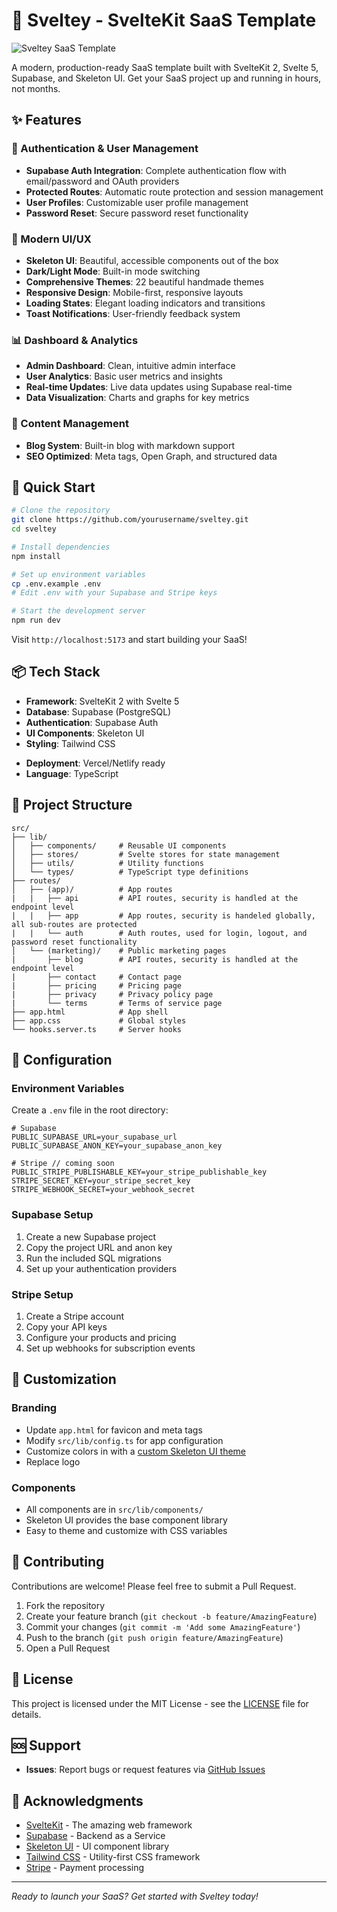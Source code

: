 # 🚀 Sveltey - SvelteKit SaaS Template

![Sveltey SaaS Template](https://github.com/user-attachments/assets/cd687610-c5e2-477a-ac09-dd73622db7b7)

A modern, production-ready SaaS template built with SvelteKit 2, Svelte 5, Supabase, and Skeleton UI. Get your SaaS project up and running in hours, not months.

## ✨ Features

### 🔐 Authentication & User Management
- **Supabase Auth Integration**: Complete authentication flow with email/password and OAuth providers
- **Protected Routes**: Automatic route protection and session management
- **User Profiles**: Customizable user profile management
- **Password Reset**: Secure password reset functionality

### 🎨 Modern UI/UX
- **Skeleton UI**: Beautiful, accessible components out of the box
- **Dark/Light Mode**: Built-in mode switching
- **Comprehensive Themes**: 22 beautiful handmade themes
- **Responsive Design**: Mobile-first, responsive layouts
- **Loading States**: Elegant loading indicators and transitions
- **Toast Notifications**: User-friendly feedback system

### 📊 Dashboard & Analytics
- **Admin Dashboard**: Clean, intuitive admin interface
- **User Analytics**: Basic user metrics and insights
- **Real-time Updates**: Live data updates using Supabase real-time
- **Data Visualization**: Charts and graphs for key metrics

### 📝 Content Management
- **Blog System**: Built-in blog with markdown support
- **SEO Optimized**: Meta tags, Open Graph, and structured data

<!-- ### 💳 Payments & Subscriptions
- **Stripe Integration**: Ready-to-use payment processing
- **Subscription Plans**: Flexible pricing tiers
- **Billing Management**: Customer billing portal
- **Webhook Handling**: Secure webhook processing -->

## 🚀 Quick Start

```bash
# Clone the repository
git clone https://github.com/yourusername/sveltey.git
cd sveltey

# Install dependencies
npm install

# Set up environment variables
cp .env.example .env
# Edit .env with your Supabase and Stripe keys

# Start the development server
npm run dev
```

Visit `http://localhost:5173` and start building your SaaS!

## 📦 Tech Stack

- **Framework**: SvelteKit 2 with Svelte 5
- **Database**: Supabase (PostgreSQL)
- **Authentication**: Supabase Auth
- **UI Components**: Skeleton UI
- **Styling**: Tailwind CSS
<!-- - **Payments**: Stripe -->
- **Deployment**: Vercel/Netlify ready
- **Language**: TypeScript

## 📁 Project Structure

```
src/
├── lib/
│   ├── components/     # Reusable UI components
│   ├── stores/         # Svelte stores for state management
│   ├── utils/          # Utility functions
│   └── types/          # TypeScript type definitions
├── routes/
│   ├── (app)/          # App routes
|   |   ├── api         # API routes, security is handled at the endpoint level
|   |   ├── app         # App routes, security is handeled globally, all sub-routes are protected
|   |   └── auth        # Auth routes, used for login, logout, and password reset functionality
│   └── (marketing)/    # Public marketing pages
|       ├── blog        # API routes, security is handled at the endpoint level
|       ├── contact     # Contact page
|       ├── pricing     # Pricing page
|       ├── privacy     # Privacy policy page
|       └── terms       # Terms of service page
├── app.html            # App shell
├── app.css             # Global styles
└── hooks.server.ts     # Server hooks
```

## 🔧 Configuration

### Environment Variables

Create a `.env` file in the root directory:

```env
# Supabase
PUBLIC_SUPABASE_URL=your_supabase_url
PUBLIC_SUPABASE_ANON_KEY=your_supabase_anon_key

# Stripe // coming soon
PUBLIC_STRIPE_PUBLISHABLE_KEY=your_stripe_publishable_key
STRIPE_SECRET_KEY=your_stripe_secret_key
STRIPE_WEBHOOK_SECRET=your_webhook_secret

```

### Supabase Setup

1. Create a new Supabase project
2. Copy the project URL and anon key
3. Run the included SQL migrations
4. Set up your authentication providers

### Stripe Setup

1. Create a Stripe account
2. Copy your API keys
3. Configure your products and pricing
4. Set up webhooks for subscription events

## 🎯 Customization

### Branding
- Update `app.html` for favicon and meta tags
- Modify `src/lib/config.ts` for app configuration
- Customize colors in with a [custom Skeleton UI theme](https://www.skeleton.dev/docs/design/themes#custom-themes)
- Replace logo

### Components
- All components are in `src/lib/components/`
- Skeleton UI provides the base component library
- Easy to theme and customize with CSS variables

## 🤝 Contributing

Contributions are welcome! Please feel free to submit a Pull Request.

1. Fork the repository
2. Create your feature branch (`git checkout -b feature/AmazingFeature`)
3. Commit your changes (`git commit -m 'Add some AmazingFeature'`)
4. Push to the branch (`git push origin feature/AmazingFeature`)
5. Open a Pull Request

## 📄 License

This project is licensed under the MIT License - see the [LICENSE](LICENSE) file for details.

## 🆘 Support

- **Issues**: Report bugs or request features via [GitHub Issues](../../issues)

## 🙏 Acknowledgments

- [SvelteKit](https://kit.svelte.dev/) - The amazing web framework
- [Supabase](https://supabase.com/) - Backend as a Service
- [Skeleton UI](https://skeleton.dev/) - UI component library
- [Tailwind CSS](https://tailwindcss.com/) - Utility-first CSS framework
- [Stripe](https://stripe.com/) - Payment processing

---

*Ready to launch your SaaS? Get started with Sveltey today!*
